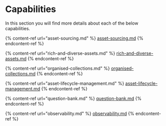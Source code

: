 # Capabilities

In this section you will find more details about each of the below capabilities.

{% content-ref url="asset-sourcing.md" %}
[asset-sourcing.md](asset-sourcing.md)
{% endcontent-ref %}

{% content-ref url="rich-and-diverse-assets.md" %}
[rich-and-diverse-assets.md](rich-and-diverse-assets.md)
{% endcontent-ref %}

{% content-ref url="organised-collections.md" %}
[organised-collections.md](organised-collections.md)
{% endcontent-ref %}

{% content-ref url="asset-lifecycle-management.md" %}
[asset-lifecycle-management.md](asset-lifecycle-management.md)
{% endcontent-ref %}

{% content-ref url="question-bank.md" %}
[question-bank.md](question-bank.md)
{% endcontent-ref %}

{% content-ref url="observability.md" %}
[observability.md](observability.md)
{% endcontent-ref %}
